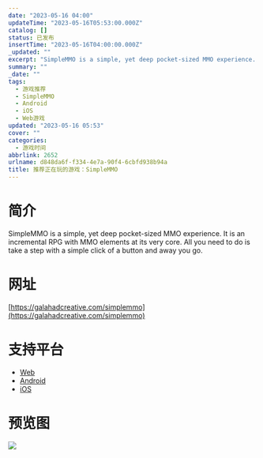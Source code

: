 ```yaml
---
date: "2023-05-16 04:00"
updateTime: "2023-05-16T05:53:00.000Z"
catalog: []
status: 已发布
insertTime: "2023-05-16T04:00:00.000Z"
_updated: ""
excerpt: "SimpleMMO is a simple, yet deep pocket-sized MMO experience. It is an incremental RPG with MMO elements at its very core. All you need to do is take a step with a simple click of a button and away you go."
summary: ""
_date: ""
tags:
  - 游戏推荐
  - SimpleMMO
  - Android
  - iOS
  - Web游戏
updated: "2023-05-16 05:53"
cover: ""
categories:
  - 游戏时间
abbrlink: 2652
urlname: d848da6f-f334-4e7a-90f4-6cbfd938b94a
title: 推荐正在玩的游戏：SimpleMMO
---
```


# 简介

SimpleMMO is a simple, yet deep pocket-sized MMO experience. It is an incremental RPG with MMO elements at its very core. All you need to do is take a step with a simple click of a button and away you go.

# 网址

[https://galahadcreative.com/simplemmo](https://galahadcreative.com/simplemmo)

# 支持平台

- [Web](https://web.simple-mmo.com/)
- [Android](https://play.google.com/store/apps/details?id=dawsn.simplemmo&hl=en_GB&gl=US)
- [iOS](https://apps.apple.com/us/app/simplemmo-the-text-mmorpg/id1606898406)

# 预览图

![](https://image.bmqy.net/upload/FhPqRHB5j5EEOGrMUqFNAHbZTj5q.png)
